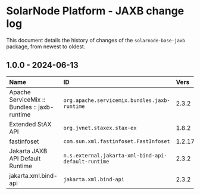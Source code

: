 # SolarNode Platform - JAXB change log

This document details the history of changes of the `solarnode-base-jaxb` package, from newest to
oldest.

## 1.0.0 - 2024-06-13

| Name                                         | ID                                                  | Vers   |
|:---------------------------------------------|:----------------------------------------------------|:-------|
| Apache ServiceMix :: Bundles :: jaxb-runtime | `org.apache.servicemix.bundles.jaxb-runtime`        | 2.3.2  |
| Extended StAX API                            | `org.jvnet.staxex.stax-ex`                          | 1.8.2  |
| fastinfoset                                  | `com.sun.xml.fastinfoset.FastInfoset`               | 1.2.17 |
| Jakarta JAXB API Default Runtime             | `n.s.external.jakarta-xml-bind-api-default-runtime` | 2.3.2  |
| jakarta.xml.bind-api                         | `jakarta.xml.bind-api`                              | 2.3.2  |
